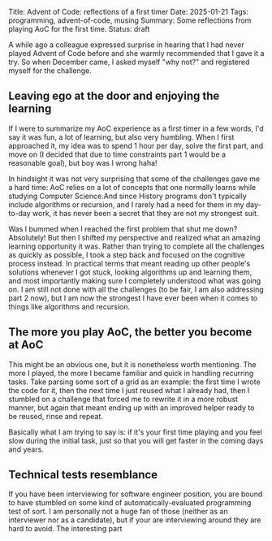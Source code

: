 Title: Advent of Code: reflections of a first timer
Date: 2025-01-21
Tags: programming, advent-of-code, musing
Summary: Some reflections from playing AoC for the first time.
Status: draft

A while ago a colleague expressed surprise in hearing that I had never played Advent of Code before and she warmly recommended that I gave it a try. So when December came, I asked myself "why not?" and registered myself for the challenge.

## Leaving ego at the door and enjoying the learning

If I were to summarize my AoC experience as a first timer in a few words, I'd say it was fun, a lot of learning, but also very humbling. When I first approached it, my idea was to spend 1 hour per day, solve the first part, and move on (I decided that due to time constraints part 1 would be a reasonable goal), but boy was I wrong haha!

In hindsight it was not very surprising that some of the challenges gave me a hard time: AoC relies on a lot of concepts that one normally learns while studying Computer Science.And since History programs don't typically include algorithms or recursion, and I rarely had a need for them in my day-to-day work, it has never been a secret that they are not my strongest suit.

Was I bummed when I reached the first problem that shut me down? Absolutely! But then I shifted my perspective and realized what an amazing learning opportunity it was. Rather than trying to complete all the challenges as quickly as possible, I took a step back and focused on the cognitive process instead. In practical terms that meant reading up other people's solutions whenever I got stuck, looking algorithms up and learning them, and most importantly making sure I completely understood what was going on. I am still not done with all the challenges (to be fair, I am also addressing part 2 now), but I am now the strongest I have ever been when it comes to things like algorithms and recursion.

## The more you play AoC, the better you become at AoC

This might be an obvious one, but it is nonetheless worth mentioning. The more I played, the more I became familiar and quick in handling recurring tasks. Take parsing some sort of a grid as an example: the first time I wrote the code for it, then the next time I just reused what I already had, then I stumbled on a challenge that forced me to rewrite it in a more robust manner, but again that meant ending up with an improved helper ready to be reused, rinse and repeat.

Basically what I am trying to say is: if it's your first time playing and you feel slow during the initial task, just so that you will get faster in the coming days and years.

## Technical tests resemblance
<!-- FINISH!! -->
If you have been interviewing for software engineer position, you are bound to have stumbled on some kind of automatically-evaluated programming test of sort. I am personally not a huge fan of those (neither as an interviewer nor as a candidate), but if your are interviewing around they are hard to avoid. The interesting part

